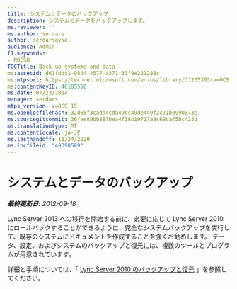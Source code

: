 ```yaml
---
title: システムとデータのバックアップ
description: システムとデータをバックアップします。
ms.reviewer: ''
ms.author: serdars
author: serdarsoysal
audience: Admin
f1.keywords:
- NOCSH
TOCTitle: Back up systems and data
ms:assetid: d61fddc1-98d4-4577-a371-33f9e221288c
ms:mtpsurl: https://technet.microsoft.com/en-us/library/JJ205303(v=OCS.15)
ms:contentKeyID: 48185550
ms.date: 07/23/2014
manager: serdars
mtps_version: v=OCS.15
ms.openlocfilehash: 32d65f3cada4cda49cc49de449f2c71b0990373e
ms.sourcegitcommit: 36fee89bb887bea4f18b19f17a8c69daf5bc423d
ms.translationtype: MT
ms.contentlocale: ja-JP
ms.lasthandoff: 11/24/2020
ms.locfileid: "49398589"
---
```

# <a name="back-up-systems-and-data"></a>システムとデータのバックアップ

<div data-xmlns="http://www.w3.org/1999/xhtml">

<div class="topic" data-xmlns="http://www.w3.org/1999/xhtml" data-msxsl="urn:schemas-microsoft-com:xslt" data-cs="https://msdn.microsoft.com/">

<div data-asp="https://msdn2.microsoft.com/asp">



</div>

<div id="mainSection">

<div id="mainBody">

<span> </span>

_**最終更新日:** 2012-09-18_

Lync Server 2013 への移行を開始する前に、必要に応じて Lync Server 2010 にロールバックすることができるように、完全なシステムバックアップを実行して、既存のシステムにドキュメントを作成することを強くお勧めします。 データ、設定、およびシステムのバックアップと復元には、複数のツールとプログラムが用意されています。

詳細と手順については、「 [Lync Server 2010 のバックアップと復元](https://go.microsoft.com/fwlink/p/?linkid=265417) 」を参照してください。

</div>

<span> </span>

</div>

</div>

</div>

